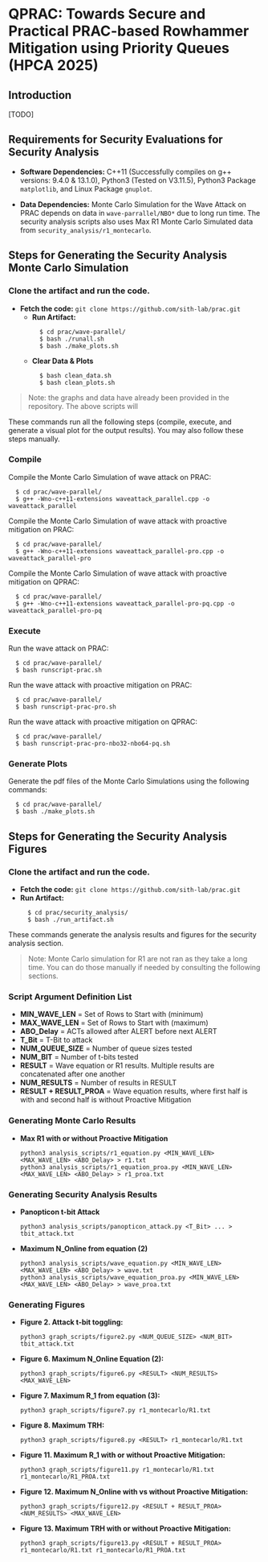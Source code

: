 # QPRAC: Towards Secure and Practical PRAC-based Rowhammer Mitigation using Priority Queues (HPCA 2025)

## Introduction

[TODO]

## Requirements for Security Evaluations for Security Analysis

- **Software Dependencies:** C++11 (Successfully compiles on g++ versions: 9.4.0 & 13.1.0), Python3 (Tested on V3.11.5), Python3 Package `matplotlib`, and Linux Package `gnuplot`.

- **Data Dependencies:** Monte Carlo Simulation for the Wave Attack on PRAC depends on data in `wave-parrallel/NBO*` due to long run time.
The security analysis scripts also uses Max R1 Monte Carlo Simulated data from `security_analysis/r1_montecarlo`.

## Steps for Generating the Security Analysis Monte Carlo Simulation

### Clone the artifact and run the code.
- **Fetch the code:** `git clone https://github.com/sith-lab/prac.git`
  - **Run Artifact:**
    ```
      $ cd prac/wave-parallel/
      $ bash ./runall.sh
      $ bash ./make_plots.sh
    ```
  - **Clear Data & Plots**
    ```
      $ bash clean_data.sh
      $ bash clean_plots.sh
    ```
> Note: the graphs and data have already been provided in the repository. The above scripts will

These commands run all the following steps (compile, execute, and generate a visual plot for the output results). You may also follow these steps manually.

### Compile
Compile the Monte Carlo Simulation of wave attack on PRAC:
```
  $ cd prac/wave-parallel/
  $ g++ -Wno-c++11-extensions waveattack_parallel.cpp -o waveattack_parallel
```

Compile the Monte Carlo Simulation of wave attack with proactive mitigation on PRAC:
```
  $ cd prac/wave-parallel/
  $ g++ -Wno-c++11-extensions waveattack_parallel-pro.cpp -o waveattack_parallel-pro
```

Compile the Monte Carlo Simulation of wave attack with proactive mitigation on QPRAC:
```
  $ cd prac/wave-parallel/
  $ g++ -Wno-c++11-extensions waveattack_parallel-pro-pq.cpp -o waveattack_parallel-pro-pq
```

### Execute

Run the wave attack on PRAC:
```
  $ cd prac/wave-parallel/
  $ bash runscript-prac.sh
```

Run the wave attack with proactive mitigation on PRAC:
```
  $ cd prac/wave-parallel/
  $ bash runscript-prac-pro.sh
```

Run the wave attack with proactive mitigation on QPRAC:
```
  $ cd prac/wave-parallel/
  $ bash runscript-prac-pro-nbo32-nbo64-pq.sh
```

### Generate Plots

Generate the pdf files of the Monte Carlo Simulations using the following commands:
```
  $ cd prac/wave-parallel/
  $ bash ./make_plots.sh
```

## Steps for Generating the Security Analysis Figures

### Clone the artifact and run the code.
  - **Fetch the code:** `git clone https://github.com/sith-lab/prac.git`
  - **Run Artifact:**
    ```
      $ cd prac/security_analysis/
      $ bash ./run_artifact.sh
    ```
These commands generate the analysis results and figures for the security analysis section.

> Note: Monte Carlo simulation for R1 are not ran as they take a long time. You can do those manually
if needed by consulting the following sections.

### Script Argument Definition List
  - **MIN_WAVE_LEN**          = Set of Rows to Start with (minimum)
  - **MAX_WAVE_LEN**          = Set of Rows to Start with (maximum)
  - **ABO_Delay**             = ACTs allowed after ALERT before next ALERT
  - **T_Bit**                 = T-Bit to attack
  - **NUM_QUEUE_SIZE**        = Number of queue sizes tested
  - **NUM_BIT**               = Number of t-bits tested
  - **RESULT**                = Wave equation or R1 results. Multiple results are concatenated after one another
  - **NUM_RESULTS**           = Number of results in RESULT
  - **RESULT + RESULT_PROA**  = Wave equation results, where first half is with and second half is without Proactive Mitigation

### Generating Monte Carlo Results

  - **Max R1 with or without Proactive Mitigation**
    ```
    python3 analysis_scripts/r1_equation.py <MIN_WAVE_LEN> <MAX_WAVE_LEN> <ABO_Delay> > r1.txt
    python3 analysis_scripts/r1_equation_proa.py <MIN_WAVE_LEN> <MAX_WAVE_LEN> <ABO_Delay> > r1_proa.txt
    ```
### Generating Security Analysis Results
  - **Panopticon t-bit Attack**
    ```
    python3 analysis_scripts/panopticon_attack.py <T_Bit> ... > tbit_attack.txt
    ```
  - **Maximum N_Online from equation (2)**
    ```
    python3 analysis_scripts/wave_equation.py <MIN_WAVE_LEN> <MAX_WAVE_LEN> <ABO_Delay> > wave.txt
    python3 analysis_scripts/wave_equation_proa.py <MIN_WAVE_LEN> <MAX_WAVE_LEN> <ABO_Delay> > wave_proa.txt
    ```
### Generating Figures
  - **Figure 2. Attack t-bit toggling:** 
    
    `python3 graph_scripts/figure2.py <NUM_QUEUE_SIZE> <NUM_BIT> tbit_attack.txt`
  - **Figure 6. Maximum N_Online Equation (2):** 
    
    `python3 graph_scripts/figure6.py <RESULT> <NUM_RESULTS> <MAX_WAVE_LEN>`
  - **Figure 7. Maximum R_1 from equation (3):** 
  
    `python3 graph_scripts/figure7.py r1_montecarlo/R1.txt`
  - **Figure 8. Maximum TRH:** 
  
    `python3 graph_scripts/figure8.py <RESULT> r1_montecarlo/R1.txt`
  - **Figure 11. Maximum R_1 with or without Proactive Mitigation:** 

    `python3 graph_scripts/figure11.py r1_montecarlo/R1.txt r1_montecarlo/R1_PROA.txt`
  - **Figure 12. Maximum N_Online with vs without Proactive Mitigation:**

    `python3 graph_scripts/figure12.py <RESULT + RESULT_PROA> <NUM_RESULTS> <MAX_WAVE_LEN>`
  - **Figure 13. Maximum TRH with or without Proactive Mitigation:**

    `python3 graph_scripts/figure13.py <RESULT + RESULT_PROA> r1_montecarlo/R1.txt r1_montecarlo/R1_PROA.txt`
